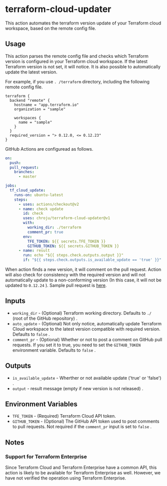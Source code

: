 terraform-cloud-updater
======

This action automates the terraform version update of your Terraform cloud workspace, based on the remote config file.

## Usage

This action parses the remote config file and checks which Terraform version is configured in your Terraform cloud workspace. If the latest Terraform version is not set, it will notice. It is also possible to automatically update the latest version.

For example, if you use `. /terraform` directory, including the following remote config file.

```hcl
terraform {
  backend "remote" {
    hostname = "app.terraform.io"
    organization = "sample"

    workspaces {
      name = "sample"
    }
  }
  required_version = "> 0.12.0, <= 0.12.23"
}
```

GitHub Actions are configuread as follows.

```yaml
on:
  push:
  pull_request:
    branches:
      - master

jobs:
  tf_cloud_update:
    runs-on: ubuntu-latest
    steps:
      - uses: actions/checkout@v2
      - name: check update
        id: check
        uses: chroju/terraform-cloud-updater@v1
        with:
          working_dir: ./terraform
          comment_pr: true
        env:
          TFE_TOKEN: ${{ secrets.TFE_TOKEN }}
          GITHUB_TOKEN: ${{ secrets.GITHUB_TOKEN }}
      - name: result
        run: echo "${{ steps.check.outputs.output }}"
        if: "${{ steps.check.outputs.is_available_update == 'true' }}"
```

When action finds a new version, it will comment on the pull request. Action will also check for consistency with the required version and will not automatically update to a non-conforming version (In this case, it will not be updated to `0.12.24` ). Sample pull request is [here](https://github.com/chroju/terraform-cloud-updater/pull/17).

## Inputs

* `working_dir` - (Optional) Terraform working directory. Defaults to `./` (root of the GitHub repository) .
* `auto_update` - (Optional) Not only notice, automatically update Terraform Cloud workspace to the latest version compatible with required version. Defaults to `false` .
* `comment_pr` - (Optional) Whether or not to post a comment on GitHub pull requests. If you set it to true, you need to set the `GITHUB_TOKEN` environment variable. Defaults to `false` .

## Outputs

* `is_available_update` - Wherther or not available update ('true' or 'false') .
* `output` - result message (empty if new version is not released) .

## Environment Variables

* `TFE_TOKEN` - (Required) Terraform Cloud API token.
* `GITHUB_TOKEN` -  (Optional) The GitHub API token used to post comments to pull requests. Not required if the `comment_pr` input is set to `false` .

## Notes

### Support for Terraform Enterprise

Since Terraform Cloud and Terraform Enterprise have a common API, this action is likely to be available for Terraform Enterprise as well. However, we have not verified the operation using Terraform Enterprise.
